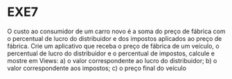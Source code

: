 # EXE7
O custo ao consumidor de um carro novo é a soma do preço de fábrica com o percentual de lucro do distribuidor e dos impostos aplicados ao preço de fábrica. Crie um aplicativo que receba o preço de fábrica de um veículo, o percentual de lucro do distribuidor e o percentual de impostos, calcule e mostre em Views: a) o valor correspondente ao lucro do distribuidor; b) o valor correspondente aos impostos; c) o preço final do veículo
